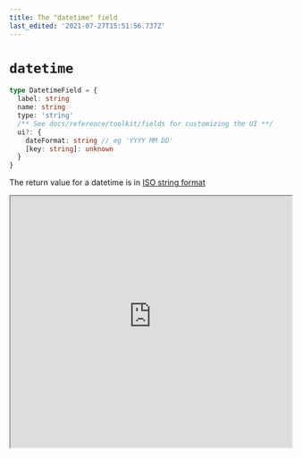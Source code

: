 ```yaml
---
title: The "datetime" field
last_edited: '2021-07-27T15:51:56.737Z'
---
```


# `datetime`

```ts
type DatetimeField = {
  label: string
  name: string
  type: 'string'
  /** See docs/reference/toolkit/fields for customizing the UI **/
  ui?: {
    dateFormat: string // eg 'YYYY MM DD'
    [key: string]: unknown
  }
}
```

The return value for a datetime is in [ISO string format](https://developer.mozilla.org/en-US/docs/Web/JavaScript/Reference/Global_Objects/Date/toISOString)

<iframe width="100%" height="450px" src="https://tina-gql-playground.vercel.app/iframe/datetime" />

## Custom format

<iframe width="100%" height="450px" src="https://tina-gql-playground.vercel.app/iframe/datetime-format" />

